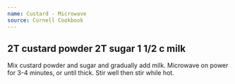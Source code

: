 ```yaml
---
name: Custard - Microwave
source: Cornell Cookbook
---
```

2T custard powder
2T sugar
1 1/2 c milk
---
Mix custard powder and sugar and gradually add milk.  Microwave on power for 3-4 minutes, or until thick.  Stir well then stir while hot.

